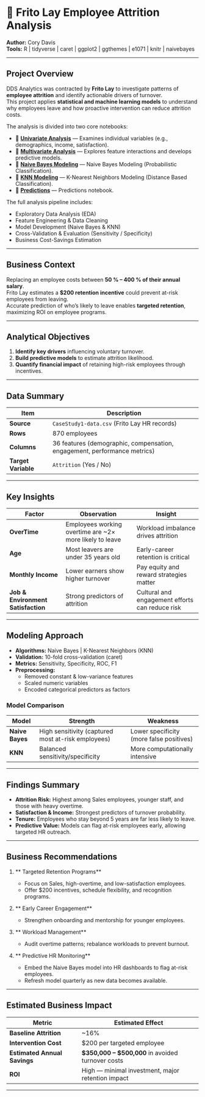 # 🧭 Frito Lay Employee Attrition Analysis  

**Author:** Cory Davis  
**Tools:** R | tidyverse | caret | ggplot2 | ggthemes | e1071 | knitr | naivebayes  

---

## Project Overview  

DDS Analytics was contracted by **Frito Lay** to investigate patterns of **employee attrition** and identify actionable drivers of turnover.  
This project applies **statistical and machine learning models** to understand why employees leave and how proactive intervention can reduce attrition costs.

The analysis is divided into two core notebooks:  

- 🧩 **[Univariate Analysis](./notebooks/univariate_analysis.md)** — Examines individual variables (e.g., demographics, income, satisfaction).  
- 🔗 **[Multivariate Analysis](./notebooks/multivariate_analysis.md)** — Explores feature interactions and develops predictive models.  
- 🔗 **[Naive Bayes Modeling](./notebooks/nb_modeling.md)** — Naive Bayes Modeling (Probabilistic Classification).  
- 🔗 **[KNN Modeling](./notebooks/knn_modeling.md)** — K-Nearest Neighbors Modeling (Distance Based Classification). 
- 🔗 **[Predictions](./notebooks/customer_attrition_predictions.Rmd)** — Predictions notebook. 


The full analysis pipeline includes:
- Exploratory Data Analysis (EDA)  
- Feature Engineering & Data Cleaning  
- Model Development (Naive Bayes & KNN)  
- Cross-Validation & Evaluation (Sensitivity / Specificity)  
- Business Cost-Savings Estimation  

---

## Business Context  

Replacing an employee costs between **50 % – 400 % of their annual salary**.  
Frito Lay estimates a **$200 retention incentive** could prevent at-risk employees from leaving.  
Accurate prediction of who’s likely to leave enables **targeted retention**, maximizing ROI on employee programs.

---

## Analytical Objectives  

1. **Identify key drivers** influencing voluntary turnover.  
2. **Build predictive models** to estimate attrition likelihood.  
3. **Quantify financial impact** of retaining high-risk employees through incentives.  

---

## Data Summary  

| Item | Description |
|------|--------------|
| **Source** | `CaseStudy1-data.csv` (Frito Lay HR records) |
| **Rows** | 870 employees |
| **Columns** | 36 features (demographic, compensation, engagement, performance metrics) |
| **Target Variable** | `Attrition` (Yes / No) |

---

## Key Insights  

| Factor | Observation | Insight |
|--------|--------------|----------|
| **OverTime** | Employees working overtime are ~2× more likely to leave | Workload imbalance drives attrition |
| **Age** | Most leavers are under 35 years old | Early-career retention is critical |
| **Monthly Income** | Lower earners show higher turnover | Pay equity and reward strategies matter |
| **Job & Environment Satisfaction** | Strong predictors of attrition | Cultural and engagement efforts can reduce risk |

---

## Modeling Approach  

- **Algorithms:** Naive Bayes | K-Nearest Neighbors (KNN)  
- **Validation:** 10-fold cross-validation (caret)  
- **Metrics:** Sensitivity, Specificity, ROC, F1
- **Preprocessing:**  
  - Removed constant & low-variance features  
  - Scaled numeric variables  
  - Encoded categorical predictors as factors  

### **Model Comparison**

| Model | Strength | Weakness |
|--------|-----------|-----------|
| **Naive Bayes** | High sensitivity (captured most at-risk employees) | Lower specificity (more false positives) |
| **KNN** | Balanced sensitivity/specificity | More computationally intensive |

---

## Findings Summary  

- **Attrition Risk:** Highest among Sales employees, younger staff, and those with heavy overtime.  
- **Satisfaction & Income:** Strongest predictors of turnover probability.  
- **Tenure:** Employees who stay beyond 5 years are far less likely to leave.  
- **Predictive Value:** Models can flag at-risk employees early, allowing targeted HR outreach.

---

## Business Recommendations  

1. ** Targeted Retention Programs**  
   - Focus on Sales, high-overtime, and low-satisfaction employees.  
   - Offer $200 incentives, schedule flexibility, and recognition programs.  

2. ** Early Career Engagement**  
   - Strengthen onboarding and mentorship for younger employees.  

3. ** Workload Management**  
   - Audit overtime patterns; rebalance workloads to prevent burnout.  

4. ** Predictive HR Monitoring**  
   - Embed the Naive Bayes model into HR dashboards to flag at-risk employees.  
   - Refresh model quarterly as new data becomes available.  

---

## Estimated Business Impact  

| Metric | Estimated Effect |
|---------|------------------|
| **Baseline Attrition** | ~16% |
| **Intervention Cost** | $200 per targeted employee |
| **Estimated Annual Savings** | **$350,000 – $500,000** in avoided turnover costs |
| **ROI** | High — minimal investment, major retention impact |

---



